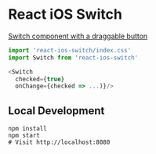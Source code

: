React iOS Switch
===
[Switch component with a draggable button](http://clariussystems.github.io/react-ios-switch)

```javascript
import 'react-ios-switch/index.css'
import Switch from 'react-ios-switch'

<Switch
  checked={true}
  onChange={checked => ...)}/>
```

Local Development
---
```
npm install
npm start
# Visit http://localhost:8080
```
